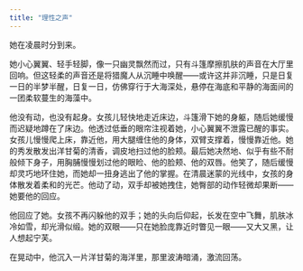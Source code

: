 ```yaml
---
title: "理性之声"
---
```


她在凌晨时分到来。

她小心翼翼、轻手轻脚，像一只幽灵飘然而过，只有斗篷摩擦肌肤的声音在大厅里回响。但这轻柔的声音还是将猎魔人从沉睡中唤醒——或许这并非沉睡，只是日复一日的半梦半醒，日复一日，仿佛穿行于大海深处，悬停在海底和平静的海面间的一团柔软蔓生的海藻中。

他没有动，也没有起身。女孩儿轻快地走近床边，斗篷滑下她的身躯，随后她缓慢而迟疑地蹲在了床边。他透过低垂的眼帘注视着她，小心翼翼不泄露已醒的事实。女孩儿慢慢爬上床，靠近他，用大腿缠住他的身体，双臂支撑着，慢慢靠近他。她的秀发散发出洋甘菊的清香，调皮地扫过他的脸颊。最后她决然地、似乎有些不耐般倾下身子，用胸脯慢慢划过他的眼睑、他的脸颊、他的双唇。他笑了，随后缓慢却灵巧地环住她，而她却一扭身逃出了他的掌握。在清晨迷蒙的光线中，女孩的身体散发着柔和的光芒。他动了动，双手却被她拽住，她臀部的动作轻微却果断——她要他的回应。

他回应了她。女孩不再闪躲他的双手；她的头向后仰起，长发在空中飞舞，肌肤冰冷如雪，却光滑似缎。她的双眼——只在她脸庞靠近时瞥见一眼——又大又黑，让人想起宁芙。

在晃动中，他沉入一片洋甘菊的海洋里，那里波涛暗涌，激流回荡。
